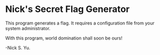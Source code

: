 # Nick's Secret Flag Generator

This program generates a flag.  It requires a configuration file
from your system administrator.  

With this program, world domination shall soon be ours!

-Nick S. Yu.
